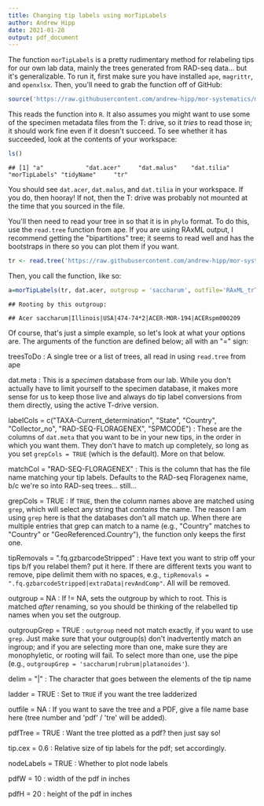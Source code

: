 ```yaml
---
title: Changing tip labels using morTipLabels
author: Andrew Hipp
date: 2021-01-28
output: pdf_document
---
```


The function `morTipLabels` is a pretty rudimentary method for relabeling tips for our own lab data, mainly the trees generated from RAD-seq data... but it's generalizable. To run it, first make sure you have installed `ape`, `magrittr`, and `openxlsx`. Then, you'll need to grab the function off of GitHub:


```r
source('https://raw.githubusercontent.com/andrew-hipp/mor-systematics/master/AAA.LAB/morTipLabels.R')
```

This reads the function into `R`. It also assumes you might want to use some of the specimen metadata files from the T: drive, so it _tries_ to read those in; it should work fine even if it doesn't succeed. To see whether it has succeeded, look at the contents of your workspace:


```r
ls()
```

```
## [1] "a"            "dat.acer"     "dat.malus"    "dat.tilia"    "morTipLabels" "tidyName"     "tr"
```

You should see `dat.acer`, `dat.malus`, and `dat.tilia` in your workspace. If you do, then hooray! If not, then the T: drive was probably not mounted at the time that you sourced in the file.

You'll then need to read your tree in so that it is in `phylo` format. To do this, use the `read.tree` function from ape. If you are using RAxML output, I recommend getting the "bipartitions" tree; it seems to read well and has the bootstraps in there so you can plot them if you want.


```r
tr <- read.tree('https://raw.githubusercontent.com/andrew-hipp/mor-systematics/master/AAA.DATA/RAxML_bipartitions.Acer_20210120_85m30.tre') # note that I've stashed this here so we have a tree to look at.
```

Then, you call the function, like so:


```r
a=morTipLabels(tr, dat.acer, outgroup = 'saccharum', outfile='RAxML_trTest')
```

```
## Rooting by this outgroup:
```

```
## Acer saccharum|Illinois|USA|474-74*2|ACER-MOR-194|ACERspm000209
```

Of course, that's just a simple example, so let's look at what your options are. The arguments of the function are defined below; all with an "=" sign:

treesToDo
: A single tree or a list of trees, all read in using `read.tree` from ape

dat.meta
: This is a _specimen_ database from our lab. While you don't actually have to limit yourself to the specimen database, it makes more sense for us to keep those live and always do tip label conversions from them directly, using the active T-drive version.

labelCols = c("TAXA-Current_determination",
              "State", "Country", "Collector_no", "RAD-SEQ-FLORAGENEX",
              "SPMCODE")
: These are the columns of `dat.meta` that you want to be in your new tips, in the order in which you want them. They don't have to match up completely, so long as you set `grepCols = TRUE` (which is the default). More on that below.

matchCol = "RAD-SEQ-FLORAGENEX"
: This is the column that has the file name matching your tip labels. Defaults to the RAD-seq Floragenex name, b/c we're so into RAD-seq trees... still...

grepCols = TRUE
: If `TRUE`, then the column names above are matched using `grep`, which will select any string that _contains_ the name. The reason I am using `grep` here is that the databases don't all match up. When there are multiple entries that grep can match to a name (e.g., "Country" matches to "Country" or "GeoReferenced.Country"), the function only keeps the first one.

tipRemovals = ".fq.gzbarcodeStripped"
: Have text you want to strip off your tips b/f you relabel them? put it here. If there are different texts you want to remove, pipe delimit them with no spaces, e.g., `tipRemovals = ".fq.gzbarcodeStripped|extraData|revAndComp"`. All will be removed.

outgroup = NA
: If != NA, sets the outgroup by which to root. This is matched _after_ renaming, so you should be thinking of the relabelled tip names when you set the outgroup.

outgroupGrep = TRUE
: `outgroup` need not match exactly, if you want to use `grep`. Just make sure that your outgroup(s) don't inadvertently match an ingroup; and if you are selecting more than one, make sure they are monophyletic, or rooting will fail. To select more than one, use the pipe (e.g., `outgroupGrep = 'saccharum|rubrum|platanoides'`).

delim = "|"
: The character that goes between the elements of the tip name

ladder = TRUE
: Set to `TRUE` if you want the tree ladderized

outfile = NA
: If you want to save the tree and a PDF, give a file name base here (tree number and 'pdf' / 'tre' will be added).

pdfTree = TRUE
: Want the tree plotted as a pdf? then just say so!

tip.cex = 0.6
: Relative size of tip labels for the pdf; set accordingly.

nodeLabels = TRUE
: Whether to plot node labels

pdfW = 10
: width of the pdf in inches

pdfH = 20
: height of the pdf in inches
